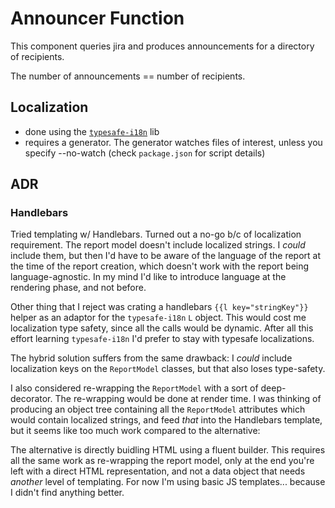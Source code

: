 # Announcer Function

This component queries jira and produces announcements for a directory of recipients.

The number of announcements == number of recipients.

## Localization

- done using the [`typesafe-i18n`][typesafe-i18n] lib
- requires a generator. The generator watches files of interest, unless you specify --no-watch
  (check `package.json` for script details)
  
## ADR

### Handlebars

Tried templating w/ Handlebars. Turned out a no-go b/c of localization requirement. The report model
doesn't include localized strings. I _could_ include them, but then I'd have to be aware of the
language of the report at the time of the report creation, which doesn't work with the report being
language-agnostic. In my mind I'd like to introduce language at the rendering phase, and not before.

Other thing that I reject was crating a handlebars `{{l key="stringKey"}}` helper as an adaptor for 
the `typesafe-i18n` `L` object. This would cost me localization type safety, since all the calls 
would be dynamic. After all this effort learning `typesafe-i18n` I'd prefer to stay with typesafe 
localizations.

The hybrid solution suffers from the same drawback: I _could_ include localization keys on the 
`ReportModel` classes, but that also loses type-safety.

I also considered re-wrapping the `ReportModel` with a sort of deep-decorator. The re-wrapping 
would be done at render time. I was thinking of producing an object tree containing all the 
`ReportModel` attributes which would contain localized strings, and feed _that_ into the 
Handlebars template, but it seems like too much work compared to the alternative:

The alternative is directly buidling HTML using a fluent builder. This requires all the same 
work as re-wrapping the report model, only at the end you're left with a direct HTML 
representation, and not a data object that needs _another_ level of templating. For now I'm 
using basic JS templates... because I didn't find anything better.


[typesafe-i18n]: https://github.com/ivanhofer/typesafe-i18n
